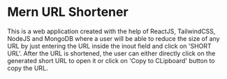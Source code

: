 # Mern URL Shortener

This is a web application created with the help of ReactJS, TailwindCSS, NodeJS and MongoDB where a user will be able to reduce the size of any URL by just entering the URL inside the inout field and click on 'SHORT URL'. After the URL is shortened, the user can either directly click on the generated short URL to open it or click on 'Copy to CLipboard' button to copy the URL.
